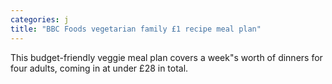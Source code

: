 ```yaml
---
categories: j
title: "BBC Foods vegetarian family £1 recipe meal plan"
---
```

This budget-friendly veggie meal plan covers a week"s worth of dinners for four adults, coming in at under £28 in total.